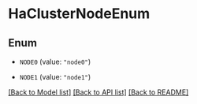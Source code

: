 # HaClusterNodeEnum

## Enum


* `NODE0` (value: `"node0"`)

* `NODE1` (value: `"node1"`)


[[Back to Model list]](../README.md#documentation-for-models) [[Back to API list]](../README.md#documentation-for-api-endpoints) [[Back to README]](../README.md)


